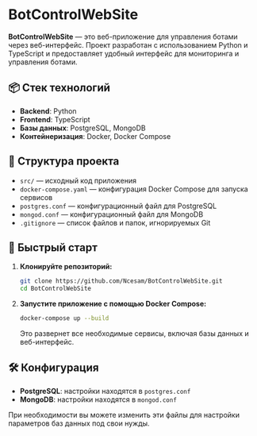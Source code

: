 # BotControlWebSite

**BotControlWebSite** — это веб-приложение для управления ботами через веб-интерфейс. Проект разработан с использованием Python и TypeScript и предоставляет удобный интерфейс для мониторинга и управления ботами.

## 📦 Стек технологий

* **Backend**: Python
* **Frontend**: TypeScript
* **Базы данных**: PostgreSQL, MongoDB
* **Контейнеризация**: Docker, Docker Compose

## 📁 Структура проекта

* `src/` — исходный код приложения
* `docker-compose.yaml` — конфигурация Docker Compose для запуска сервисов
* `postgres.conf` — конфигурационный файл для PostgreSQL
* `mongod.conf` — конфигурационный файл для MongoDB
* `.gitignore` — список файлов и папок, игнорируемых Git

## 🚀 Быстрый старт

1. **Клонируйте репозиторий:**

   ```bash
   git clone https://github.com/Ncesam/BotControlWebSite.git
   cd BotControlWebSite
   ```

2. **Запустите приложение с помощью Docker Compose:**

   ```bash
   docker-compose up --build
   ```

   Это развернет все необходимые сервисы, включая базы данных и веб-интерфейс.

## 🛠️ Конфигурация

* **PostgreSQL**: настройки находятся в `postgres.conf`
* **MongoDB**: настройки находятся в `mongod.conf`

При необходимости вы можете изменить эти файлы для настройки параметров баз данных под свои нужды.
